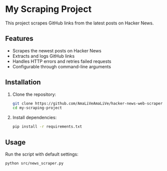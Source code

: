 # My Scraping Project

This project scrapes GitHub links from the latest posts on Hacker News.

## Features

- Scrapes the newest posts on Hacker News
- Extracts and logs GitHub links
- Handles HTTP errors and retries failed requests
- Configurable through command-line arguments

## Installation

1. Clone the repository:
    ```bash
    git clone https://github.com/AmaLiVeAmaLiVe/hacker-news-web-scraper.git
    cd my-scraping-project
    ```

2. Install dependencies:
    ```bash
    pip install -r requirements.txt
    ```

## Usage

Run the script with default settings:
```bash
python src/news_scraper.py
